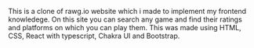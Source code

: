 This is a clone of rawg.io website which i made to implement my frontend knowledege. On this site you can search any game and find their ratings and platforms on which you can play them. This was made using HTML, CSS, React with typescript, Chakra UI and Bootstrap.
